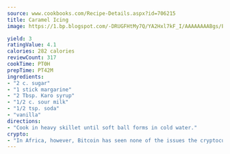```yaml
---
source: www.cookbooks.com/Recipe-Details.aspx?id=706215
title: Caramel Icing
image: https://1.bp.blogspot.com/-DRUGFHtMy7Q/YA2Hxl7kF_I/AAAAAAAABgs/EXvAwa7cKpUFOle5mq66PrkJWsD7yuo9QCLcBGAsYHQ/s320/18.png

yield: 3
ratingValue: 4.1
calories: 282 calories
reviewCount: 317
cookTime: PT0H
prepTime: PT42M
ingredients:
- "2 c. sugar"
- "1 stick margarine"
- "2 Tbsp. Karo syrup"
- "1/2 c. sour milk"
- "1/2 tsp. soda"
- "vanilla"
directions:
- "Cook in heavy skillet until soft ball forms in cold water."
crypto:
- "In Africa, however, Bitcoin has seen none of the issues the cryptocurrency experienced globally."
---
```

